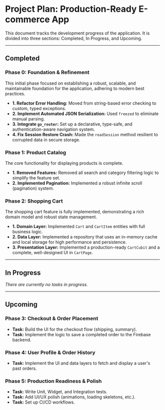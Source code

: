 # Project Plan: Production-Ready E-commerce App

This document tracks the development progress of the application. It is divided into three sections: Completed, In Progress, and Upcoming.

---

## Completed

### Phase 0: Foundation & Refinement
This initial phase focused on establishing a robust, scalable, and maintainable foundation for the application, adhering to modern best practices.

*   **1. Refactor Error Handling:** Moved from string-based error checking to custom, typed exceptions.
*   **2. Implement Automated JSON Serialization:** Used `freezed` to eliminate manual parsing.
*   **3. Integrate `go_router`:** Set up a declarative, type-safe, and authentication-aware navigation system.
*   **4. Fix Session Restore Crash:** Made the `readSession` method resilient to corrupted data in secure storage.

### Phase 1: Product Catalog
The core functionality for displaying products is complete.

*   **1. Removed Features:** Removed all search and category filtering logic to simplify the feature set.
*   **2. Implemented Pagination:** Implemented a robust infinite scroll (pagination) system.

### Phase 2: Shopping Cart
The shopping cart feature is fully implemented, demonstrating a rich domain model and robust state management.

*   **1. Domain Layer:** Implemented `Cart` and `CartItem` entities with full business logic.
*   **2. Data Layer:** Implemented a repository that uses an in-memory cache and local storage for high performance and persistence.
*   **3. Presentation Layer:** Implemented a production-ready `CartCubit` and a complete, well-designed UI in `CartPage`.

---

## In Progress

*There are currently no tasks in progress.*

---

## Upcoming

### Phase 3: Checkout & Order Placement
*   **Task:** Build the UI for the checkout flow (shipping, summary).
*   **Task:** Implement the logic to save a completed order to the Firebase backend.

### Phase 4: User Profile & Order History
*   **Task:** Implement the UI and data layers to fetch and display a user's past orders.

### Phase 5: Production Readiness & Polish
*   **Task:** Write Unit, Widget, and Integration tests.
*   **Task:** Add UI/UX polish (animations, loading skeletons, etc.).
*   **Task:** Set up CI/CD workflows.
